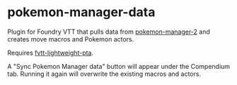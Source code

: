 # pokemon-manager-data

Plugin for Foundry VTT that pulls data from [pokemon-manager-2](https://github.com/corvimae/pokemon-manager-2) and creates move macros and Pokemon actors.

Requires [fvtt-lightweight-pta](https://github.com/corvimae/fvtt-lightweight-pta).

A "Sync Pokemon Manager data" button will appear under the Compendium tab. Running it again will overwrite
the existing macros and actors.